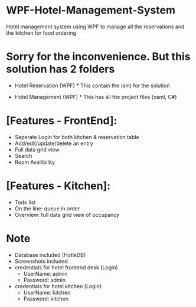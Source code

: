 # WPF-Hotel-Management-System
Hotel management system using WPF to manage all the reservations and the kitchen for food ordering

# Sorry for the inconvenience. But this solution has 2 folders
   * Hotel Reservation (WPF)
    * This contain the (sln) for the solution

   * Hotel Management (WPF)
    * This has all the project files (xaml, C#)

# [Features - FrontEnd]: 
   * Seperate Login for both kitchen & reservation table
   * Add/edit/update/delete an entry
   * Full data grid view
   * Search
   * Room Availibility

# [Features - Kitchen]:
   * Todo list
   * On the line: queue in order
   * Overview: full data grid view of occupancy

# Note
  * Database included (HotleDB)
  * Screenshots included
  * credentials for hotel frontend desk (Login)
     * UserName: admin
     * Password: admin
  * credentials for hotel kitchen (Login)
     * UserName: kitchen
     * Password: kitchen
